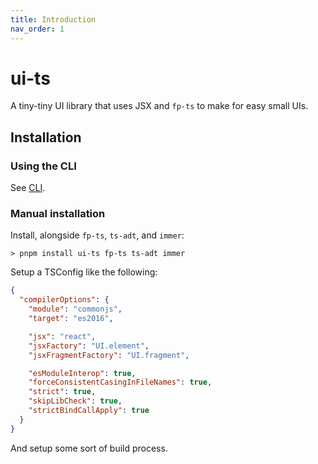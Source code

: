```yaml
---
title: Introduction
nav_order: 1
---
```


# ui-ts

A tiny-tiny UI library that uses JSX and `fp-ts` to make for easy small UIs.

## Installation

### Using the CLI

See [CLI](https://www.npmjs.com/package/ui-ts-cli).

### Manual installation

Install, alongside `fp-ts`, `ts-adt`, and `immer`:

```
> pnpm install ui-ts fp-ts ts-adt immer
```

Setup a TSConfig like the following:

```json
{
  "compilerOptions": {
    "module": "commonjs",
    "target": "es2016",

    "jsx": "react",
    "jsxFactory": "UI.element",
    "jsxFragmentFactory": "UI.fragment",

    "esModuleInterop": true,
    "forceConsistentCasingInFileNames": true,
    "strict": true,
    "skipLibCheck": true,
    "strictBindCallApply": true
  }
}
```

And setup some sort of build process.
